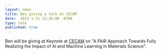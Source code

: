```yaml
---
layout: news
title: Ben giving a talk at CECAM
date:  2022-1-31 13:26:00 -0700
type: talk
published: true
---
```


Ben will be giving at Keynote at [CECAM](https://madices.github.io/docs/speakers/) on "A FAIR Approach Towards Fully Realizing the Impact of AI and Machine Learning in Materials Science".
